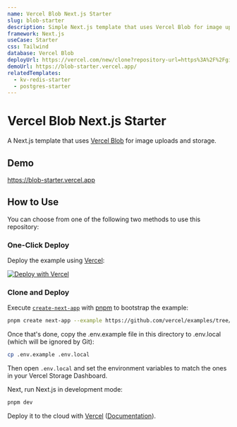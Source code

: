 ```yaml
---
name: Vercel Blob Next.js Starter
slug: blob-starter
description: Simple Next.js template that uses Vercel Blob for image uploads
framework: Next.js
useCase: Starter
css: Tailwind
database: Vercel Blob
deployUrl: https://vercel.com/new/clone?repository-url=https%3A%2F%2Fgithub.com%2Fvercel%2Fexamples%2Ftree%2Fmain%2Fstorage%2Fblob-starter&project-name=blob-starter&repository-name=blob-starter&demo-title=Vercel%20Blob%20Next.js%20Starter&demo-description=Simple%20Next.js%20template%20that%20uses%20Vercel%20Blob%20for%20image%20uploads&demo-url=https%3A%2F%2Fblob-starter.vercel.app%2F&demo-image=https%3A%2F%2Fblob-starter.vercel.app%2Fopengraph-image.png&stores=%5B%7B"type"%3A"blob"%7D%5D
demoUrl: https://blob-starter.vercel.app/
relatedTemplates:
  - kv-redis-starter
  - postgres-starter
---
```


# Vercel Blob Next.js Starter

A Next.js template that uses [Vercel Blob](https://vercel.com/blob) for image uploads and storage.

## Demo

https://blob-starter.vercel.app

## How to Use

You can choose from one of the following two methods to use this repository:

### One-Click Deploy

Deploy the example using [Vercel](https://vercel.com?utm_source=github&utm_medium=readme&utm_campaign=vercel-examples):

[![Deploy with Vercel](https://vercel.com/button)](https://vercel.com/new/clone?repository-url=https%3A%2F%2Fgithub.com%2Fvercel%2Fexamples%2Ftree%2Fmain%2Fstorage%2Fblob-starter&project-name=blob-starter&repository-name=blob-starter&demo-title=Vercel%20Blob%20Next.js%20Starter&demo-description=Simple%20Next.js%20template%20that%20uses%20Vercel%20Blob%20for%20image%20uploads&demo-url=https%3A%2F%2Fblob-starter.vercel.app%2F&demo-image=https%3A%2F%2Fblob-starter.vercel.app%2Fopengraph-image.png&stores=%5B%7B"type"%3A"blob"%7D%5D)

### Clone and Deploy

Execute [`create-next-app`](https://github.com/vercel/next.js/tree/canary/packages/create-next-app) with [pnpm](https://pnpm.io/installation) to bootstrap the example:

```bash
pnpm create next-app --example https://github.com/vercel/examples/tree/main/storage/blob-starter
```

Once that's done, copy the .env.example file in this directory to .env.local (which will be ignored by Git):

```bash
cp .env.example .env.local
```

Then open `.env.local` and set the environment variables to match the ones in your Vercel Storage Dashboard.

Next, run Next.js in development mode:

```bash
pnpm dev
```

Deploy it to the cloud with [Vercel](https://vercel.com/new?utm_source=github&utm_medium=readme&utm_campaign=vercel-examples) ([Documentation](https://nextjs.org/docs/deployment)).
